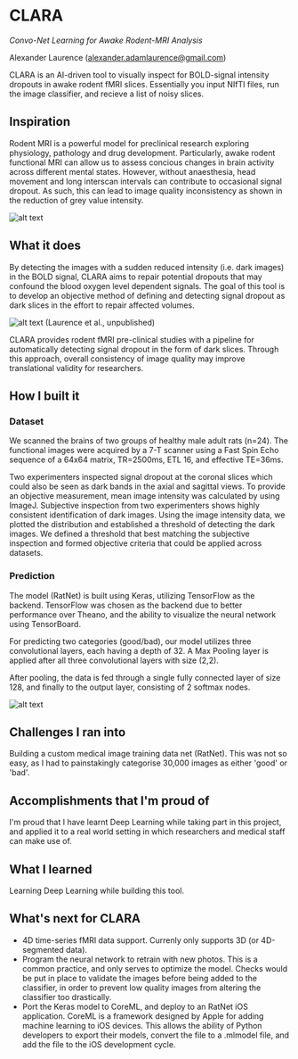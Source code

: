 # CLARA 
_Convo-Net Learning for Awake Rodent-MRI Analysis_

Alexander Laurence (alexander.adamlaurence@gmail.com)

CLARA is an AI-driven tool to visually inspect for BOLD-signal intensity dropouts in awake rodent fMRI slices. Essentially you input NIfTI files, run the image classifier, and recieve a list of noisy slices.

## Inspiration
Rodent MRI is a powerful model for preclinical research exploring physiology, pathology and drug development. Particularly, awake rodent functional MRI can allow us to assess concious changes in brain activity across different mental states. However, without anaesthesia, head movement and long interscan intervals can contribute to occasional signal dropout. As such, this can lead to image quality inconsistency as shown in the reduction of grey value intensity. 

![alt text](https://imgur.com/lGOTyCL.png)

## What it does
By detecting the images with a sudden reduced intensity (i.e. dark images) in the BOLD signal, CLARA aims to repair potential dropouts that may confound the blood oxygen level dependent signals. The goal of this tool is to develop an objective method of defining and detecting signal dropout as dark slices in the effort to repair affected volumes. 

![alt text](https://imgur.com/KSatZrQ.png)
(Laurence et al., unpublished)

CLARA provides rodent fMRI pre-clinical studies with a pipeline for automatically detecting signal dropout in the form of dark slices. Through this approach, overall consistency of image quality may improve translational validity for researchers.

## How I built it
### Dataset
We scanned the brains of two groups of healthy male adult rats (n=24). The functional images were acquired by a 7-T scanner using a Fast Spin Echo sequence of a 64x64 matrix, TR=2500ms, ETL 16, and effective TE=36ms. 

Two experimenters inspected signal dropout at the coronal slices which could also be seen as dark bands in the axial and sagittal views. To provide an objective measurement, mean image intensity was calculated by using ImageJ. Subjective inspection from two experimenters shows highly consistent identification of dark images. Using the image intensity data, we plotted the distribution and established a threshold of detecting the dark images. We defined a threshold that best matching the subjective inspection and formed objective criteria that could be applied across datasets. 

### Prediction
The model (RatNet) is built using Keras, utilizing TensorFlow as the backend. TensorFlow was chosen as the backend due to better performance over Theano, and the ability to visualize the neural network using TensorBoard.

For predicting two categories (good/bad), our model utilizes three convolutional layers, each having a depth of 32. A Max Pooling layer is applied after all three convolutional layers with size (2,2).

After pooling, the data is fed through a single fully connected layer of size 128, and finally to the output layer, consisting of 2 softmax nodes.

![alt text](https://camo.githubusercontent.com/7c4023519dabde95b1accdd7dfbd38e13cd7daa2/68747470733a2f2f692e696d6775722e636f6d2f744179664237322e706e67)

## Challenges I ran into
Building a custom medical image training data net (RatNet). This was not so easy, as I had to painstakingly categorise 30,000 images as either 'good' or 'bad'.

## Accomplishments that I'm proud of
I'm proud that I have learnt Deep Learning while taking part in this project, and applied it to a real world setting in which researchers and medical staff can make use of.

## What I learned
Learning Deep Learning while building this tool.

## What's next for CLARA
* 4D time-series fMRI data support. Currenly only supports 3D (or 4D-segmented data).
* Program the neural network to retrain with new photos. This is a common practice, and only serves to optimize the model. Checks would be put in place to validate the images before being added to the classifier, in order to prevent low quality images from altering the classifier too drastically.
* Port the Keras model to CoreML, and deploy to an RatNet iOS application. CoreML is a framework designed by Apple for adding machine learning to iOS devices. This allows the ability of Python developers to export their models, convert the file to a .mlmodel file, and add the file to the iOS development cycle.

